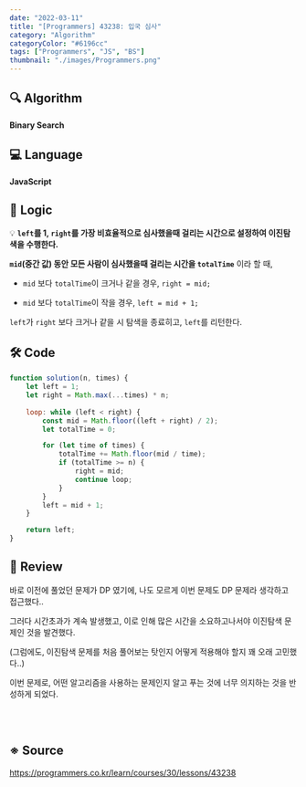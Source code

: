 ```yaml
---
date: "2022-03-11"
title: "[Programmers] 43238: 입국 심사"
category: "Algorithm"
categoryColor: "#6196cc"
tags: ["Programmers", "JS", "BS"]
thumbnail: "./images/Programmers.png"
---
```


## 🔍 Algorithm

**Binary Search**

## 💻 Language

**JavaScript**

## 📍 Logic

💡 **`left`를 1, `right`를 가장 비효율적으로 심사했을때 걸리는 시간으로 설정하여 이진탐색을 수행한다.**

**`mid`(중간 값) 동안 모든 사람이 심사했을때 걸리는 시간을 `totalTime`** 이라 할 때,

- `mid` 보다 `totalTime`이 크거나 같을 경우, `right = mid;`

- `mid` 보다 `totalTime`이 작을 경우, `left = mid + 1;`

`left`가 `right` 보다 크거나 같을 시 탐색을 종료히고, `left`를 리턴한다.

## 🛠 Code

```js
function solution(n, times) {
    let left = 1;
    let right = Math.max(...times) * n;
 
    loop: while (left < right) {
        const mid = Math.floor((left + right) / 2);
        let totalTime = 0;

        for (let time of times) {
            totalTime += Math.floor(mid / time);
            if (totalTime >= n) {
                right = mid;
                continue loop;
            }
        }
        left = mid + 1;
    }

    return left;
}
```

## 📝 Review

바로 이전에 풀었던 문제가 DP 였기에, 나도 모르게 이번 문제도 DP 문제라 생각하고 접근했다..

그러다 시간초과가 계속 발생했고, 이로 인해 많은 시간을 소요하고나서야 이진탐색 문제인 것을 발견했다.

(그럼에도, 이진탐색 문제를 처음 풀어보는 탓인지 어떻게 적용해야 할지 꽤 오래 고민했다..)

이번 문제로, 어떤 알고리즘을 사용하는 문제인지 알고 푸는 것에 너무 의지하는 것을 반성하게 되었다.

<br />
<br />

## ※ Source

https://programmers.co.kr/learn/courses/30/lessons/43238

